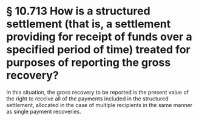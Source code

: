 # § 10.713   How is a structured settlement (that is, a settlement providing for receipt of funds over a specified period of time) treated for purposes of reporting the gross recovery?

In this situation, the gross recovery to be reported is the present value of the right to receive all of the payments included in the structured settlement, allocated in the case of multiple recipients in the same manner as single payment recoveries.




